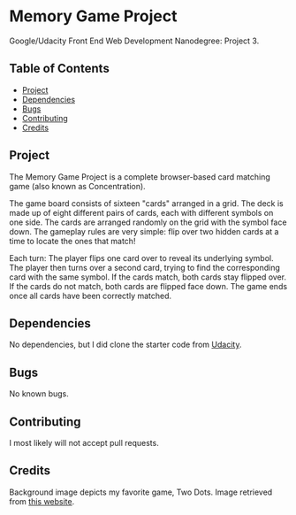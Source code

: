 # Memory Game Project
Google/Udacity Front End Web Development Nanodegree: Project 3.

## Table of Contents

* [Project](#project)
* [Dependencies](#dependencies)
* [Bugs](#bugs)
* [Contributing](#contributing)
* [Credits](#credits)

## Project

The Memory Game Project is a complete browser-based card matching game (also known as Concentration).

The game board consists of sixteen "cards" arranged in a grid. The deck is made up of eight different pairs of cards, each with different symbols on one side. The cards are arranged randomly on the grid with the symbol face down. The gameplay rules are very simple: flip over two hidden cards at a time to locate the ones that match!

Each turn:
The player flips one card over to reveal its underlying symbol.
The player then turns over a second card, trying to find the corresponding card with the same symbol.
If the cards match, both cards stay flipped over.
If the cards do not match, both cards are flipped face down.
The game ends once all cards have been correctly matched.

## Dependencies

No dependencies, but I did clone the starter code from [Udacity](https://github.com/udacity/fend-project-memory-game).

## Bugs

No known bugs.

## Contributing

I most likely will not accept pull requests.

## Credits

Background image depicts my favorite game, Two Dots. Image retrieved from [this website](http://www.offgamers.com/blog/wp-content/uploads/2015/06/TwoDots_mountains_desktop.jpg).